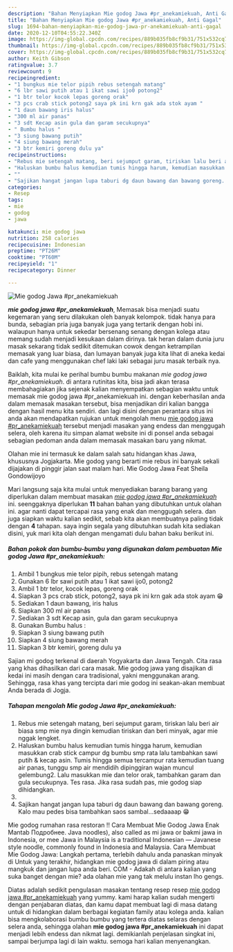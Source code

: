 ```yaml
---
description: "Bahan Menyiapkan Mie godog Jawa #pr_anekamiekuah, Anti Gagal"
title: "Bahan Menyiapkan Mie godog Jawa #pr_anekamiekuah, Anti Gagal"
slug: 1694-bahan-menyiapkan-mie-godog-jawa-pr-anekamiekuah-anti-gagal
date: 2020-12-10T04:55:22.340Z
image: https://img-global.cpcdn.com/recipes/889b035fb8cf9b31/751x532cq70/mie-godog-jawa-pr_anekamiekuah-foto-resep-utama.jpg
thumbnail: https://img-global.cpcdn.com/recipes/889b035fb8cf9b31/751x532cq70/mie-godog-jawa-pr_anekamiekuah-foto-resep-utama.jpg
cover: https://img-global.cpcdn.com/recipes/889b035fb8cf9b31/751x532cq70/mie-godog-jawa-pr_anekamiekuah-foto-resep-utama.jpg
author: Keith Gibson
ratingvalue: 3.7
reviewcount: 9
recipeingredient:
- "1 bungkus mie telor pipih rebus setengah matang"
- "6 lbr sawi putih atau 1 ikat sawi ijo0 potong2"
- "1 btr telor kocok lepas goreng orak"
- "3 pcs crab stick potong2 saya pk ini krn gak ada stok ayam "
- "1 daun bawang iris halus"
- "300 ml air panas"
- "3 sdt Kecap asin gula dan garam secukupnya"
- " Bumbu halus "
- "3 siung bawang putih"
- "4 siung bawang merah"
- "3 btr kemiri goreng dulu ya"
recipeinstructions:
- "Rebus mie setengah matang, beri sejumput garam, tiriskan lalu beri air biasa smp mie nya dingin kemudian tiriskan dan beri minyak, agar mie nggak lengket."
- "Haluskan bumbu halus kemudian tumis hingga harum, kemudian masukkan crab stick campur dg bumbu smp rata lalu tambahkan sawi putih &amp; kecap asin. Tumis hingga semua tercampur rata kemudian tuang air panas, tunggu smp air mendidih dipinggiran wajan muncul gelembung2. Lalu masukkan mie dan telor orak, tambahkan garam dan gula secukupnya. Tes rasa. Jika rasa sudah pas, mie godog siap dihidangkan."
- ""
- "Sajikan hangat jangan lupa taburi dg daun bawang dan bawang goreng. Kalo mau pedes bisa tambahkan saos sambal...sedaaaap 😁"
categories:
- Resep
tags:
- mie
- godog
- jawa

katakunci: mie godog jawa 
nutrition: 258 calories
recipecuisine: Indonesian
preptime: "PT26M"
cooktime: "PT60M"
recipeyield: "1"
recipecategory: Dinner

---
```



![Mie godog Jawa #pr_anekamiekuah](https://img-global.cpcdn.com/recipes/889b035fb8cf9b31/751x532cq70/mie-godog-jawa-pr_anekamiekuah-foto-resep-utama.jpg)

<b><i>mie godog jawa #pr_anekamiekuah</i></b>, Memasak bisa menjadi suatu kegemaran yang seru dilakukan oleh banyak kelompok. tidak hanya para bunda, sebagian pria juga banyak juga yang tertarik dengan hobi ini. walaupun hanya untuk sekedar bersenang senang dengan kolega atau memang sudah menjadi kesukaan dalam dirinya. tak heran dalam dunia juru masak sekarang tidak sedikit ditemukan cowok dengan ketrampilan memasak yang luar biasa, dan lumayan banyak juga kita lihat di aneka kedai dan cafe yang menggunakan chef laki laki sebagai juru masak terbaik nya.

Baiklah, kita mulai ke perihal bumbu bumbu makanan <i>mie godog jawa #pr_anekamiekuah</i>. di antara rutinitas kita, bisa jadi akan terasa membahagiakan jika sejenak kalian menyempatkan sebagian waktu untuk memasak mie godog jawa #pr_anekamiekuah ini. dengan keberhasilan anda dalam memasak masakan tersebut, bisa menjadikan diri kalian bangga dengan hasil menu kita sendiri. dan lagi disini dengan perantara situs ini anda akan mendapatkan rujukan untuk mengolah menu <u>mie godog jawa #pr_anekamiekuah</u> tersebut menjadi masakan yang endess dan menggugah selera, oleh karena itu simpan alamat website ini di ponsel anda sebagai sebagian pedoman anda dalam memasak masakan baru yang nikmat.

Olahan mie ini termasuk ke dalam salah satu hidangan khas Jawa, khususnya Jogjakarta. Mie godog yang berarti mie rebus ini banyak sekali dijajakan di pinggir jalan saat malam hari. Mie Godog Jawa Feat Sheila Gondowijoyo


Mari langsung saja kita mulai untuk menyediakan barang barang yang diperlukan dalam membuat masakan <u><i>mie godog jawa #pr_anekamiekuah</i></u> ini. seenggaknya diperlukan <b>11</b> bahan bahan yang dibutuhkan untuk olahan ini. agar nanti dapat tercapai rasa yang enak dan menggugah selera. dan juga siapkan waktu kalian sedikit, sebab kita akan membuatnya paling tidak dengan <b>4</b> tahapan. saya ingin segala yang dibutuhkan sudah kita sediakan disini, yuk mari kita olah dengan mengamati dulu bahan baku berikut ini.

<!--inarticleads1-->

##### Bahan pokok dan bumbu-bumbu yang digunakan dalam pembuatan Mie godog Jawa #pr_anekamiekuah:

1. Ambil 1 bungkus mie telor pipih, rebus setengah matang
1. Gunakan 6 lbr sawi putih atau 1 ikat sawi ijo0, potong2
1. Ambil 1 btr telor, kocok lepas, goreng orak
1. Siapkan 3 pcs crab stick, potong2, saya pk ini krn gak ada stok ayam 😁
1. Sediakan 1 daun bawang, iris halus
1. Siapkan 300 ml air panas
1. Sediakan 3 sdt Kecap asin, gula dan garam secukupnya
1. Gunakan  Bumbu halus :
1. Siapkan 3 siung bawang putih
1. Siapkan 4 siung bawang merah
1. Siapkan 3 btr kemiri, goreng dulu ya


Sajian mi godog terkenal di daerah Yogyakarta dan Jawa Tengah. Cita rasa yang khas dihasilkan dari cara masak. Mie godog jawa yang disajikan di kedai ini masih dengan cara tradisional, yakni menggunakan arang. Sehingga, rasa khas yang tercipta dari mie godog ini seakan-akan membuat Anda berada di Jogja. 

<!--inarticleads2-->

##### Tahapan mengolah Mie godog Jawa #pr_anekamiekuah:

1. Rebus mie setengah matang, beri sejumput garam, tiriskan lalu beri air biasa smp mie nya dingin kemudian tiriskan dan beri minyak, agar mie nggak lengket.
1. Haluskan bumbu halus kemudian tumis hingga harum, kemudian masukkan crab stick campur dg bumbu smp rata lalu tambahkan sawi putih &amp; kecap asin. Tumis hingga semua tercampur rata kemudian tuang air panas, tunggu smp air mendidih dipinggiran wajan muncul gelembung2. Lalu masukkan mie dan telor orak, tambahkan garam dan gula secukupnya. Tes rasa. Jika rasa sudah pas, mie godog siap dihidangkan.
1. 
1. Sajikan hangat jangan lupa taburi dg daun bawang dan bawang goreng. Kalo mau pedes bisa tambahkan saos sambal...sedaaaap 😁


Mie godog rumahan rasa restoran !! Cara Membuat Mie Godog Jawa Enak Mantab Подробнее. Java noodles), also called as mi jawa or bakmi jawa in Indonesia, or mee Jawa in Malaysia is a traditional Indonesian — Javanese style noodle, commonly found in Indonesia and Malaysia. Cara Membuat Mie Godog Jawa: Langkah pertama, terlebih dahulu anda panaskan minyak di Untuk yang terakhir, hidangkan mie godog jawa di dalam piring atau mangkuk dan jangan lupa anda beri. COM - Adakah di antara kalian yang suka banget dengan mie? ada olahan mie yang tak melulu instan lho gengs. 

Diatas adalah sedikit pengulasan masakan tentang resep resep <u>mie godog jawa #pr_anekamiekuah</u> yang yummy. kami harap kalian sudah mengerti dengan penjabaran diatas, dan kamu dapat membuat lagi di masa datang untuk di hidangkan dalam berbagai kegiatan family atau kolega anda. kalian bisa mengkolaborasi bumbu bumbu yang tertera diatas selaras dengan selera anda, sehingga olahan <b>mie godog jawa #pr_anekamiekuah</b> ini dapat menjadi lebih endess dan nikmat lagi. demikianlah penjelasan singkat ini, sampai berjumpa lagi di lain waktu. semoga hari kalian menyenangkan.
